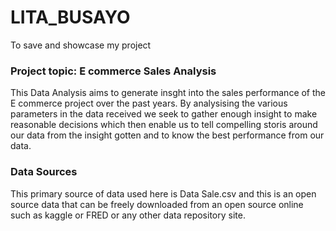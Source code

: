 # LITA_BUSAYO
To save and showcase my project
### Project topic: E commerce Sales Analysis
This Data Analysis aims to generate insght into the sales performance of the E commerce project over the past years. By analysising the various parameters in the data received we seek to gather enough insight to make reasonable decisions which then enable us to tell compelling storis around our data from the insight gotten and to know the best performance from our data.

### Data Sources
This primary source of data used here is Data Sale.csv and this is an open source data that can be freely downloaded from an open source online such as kaggle or FRED or any other data repository site.
